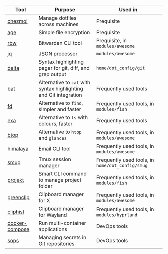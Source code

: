 | Tool                                                | Purpose                                                           | Used in                                          |
|-----------------------------------------------------|-------------------------------------------------------------------|--------------------------------------------------|
| [chezmoi](https://github.com/twpayne/chezmoi)       | Manage dotfiles across machines                                   | Prequisite                                       |
| [age](https://github.com/FiloSottile/age)           | Simple file encryption                                            | Prequisite                                       |
| [rbw](https://github.com/dynamotn/rbw)              | Bitwarden CLI tool                                                | Prequisite, in `modules/awesome`                 |
| [jq](https://github.com/stedolan/jq)                | JSON processor                                                    | `modules/awesome`                                |
| [delta](https://github.com/dandavison/delta)        | Syntax highlighting pager for git, diff, and grep output          | `home/dot_config/git`                            |
| [bat](https://github.com/sharkdp/bat)               | Alternative to `cat` with syntax highlighting and Git integration | Frequently used tools                            |
| [fd](https://github.com/sharkdp/fd)                 | Alternative to `find`, simpler and faster                         | Frequently used tools, in `modules/fish`         |
| [exa](https://github.com/ogham/exa)                 | Alternative to `ls` with colours, faster                          | Frequently used tools                            |
| [btop](https://github.com/aristocratos/btop)        | Alternative to `htop` and `glances`                               | Frequently used tools, in `modules/awesome`      |
| [himalaya](https://github.com/soywod/himalaya)      | Email CLI tool                                                    | Frequently used tools, in `modules/awesome`      |
| [smug](https://github.com/ivaaaan/smug)             | Tmux session manager                                              | Frequently used tools, in `home/dot_config/smug` |
| [projekt](https://github.com/dynamotn/projekt)      | Smart CLI command to manage project folder                        | Frequently used tools, in `modules/fish`         |
| [greenclip](https://github.com/erebe/greenclip)     | Clipboard manager for X                                           | Frequently used tools, in `modules/awesome`      |
| [cliphist](https://github.com/sentriz/cliphist)     | Clipboard manager for Wayland                                     | Frequently used tools, in `modules/hyprland`     |
| [docker-compose](https://github.com/docker/compose) | Run multi-container applications                                  | DevOps tools                                     |
| [sops](https://github.com/getsops/sops)             | Managing secrets in Git repositories                              | DevOps tools                                     |
